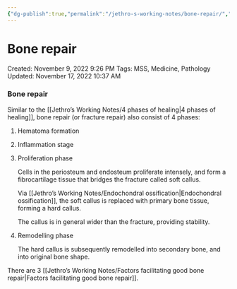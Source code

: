 ```yaml
---
{"dg-publish":true,"permalink":"/jethro-s-working-notes/bone-repair/","dgPassFrontmatter":true}
---
```



# Bone repair

Created: November 9, 2022 9:26 PM
Tags: MSS, Medicine, Pathology
Updated: November 17, 2022 10:37 AM

### Bone repair

Similar to the [[Jethro’s Working Notes/4 phases of healing\|4 phases of healing]], bone repair (or fracture repair) also consist of 4 phases:

1. Hematoma formation
2. Inflammation stage
3. Proliferation phase
    
    Cells in the periosteum and endosteum proliferate intensely, and form a fibrocartilage tissue that bridges the fracture called soft callus.
    
    Via [[Jethro’s Working Notes/Endochondral ossification\|Endochondral ossification]], the soft callus is replaced with primary bone tissue, forming a hard callus.
    
    The callus is in general wider than the fracture, providing stability.
    
4. Remodelling phase
    
    The hard callus is subsequently remodelled into secondary bone, and into original bone shape.
    

There are 3 [[Jethro’s Working Notes/Factors facilitating good bone repair\|Factors facilitating good bone repair]].